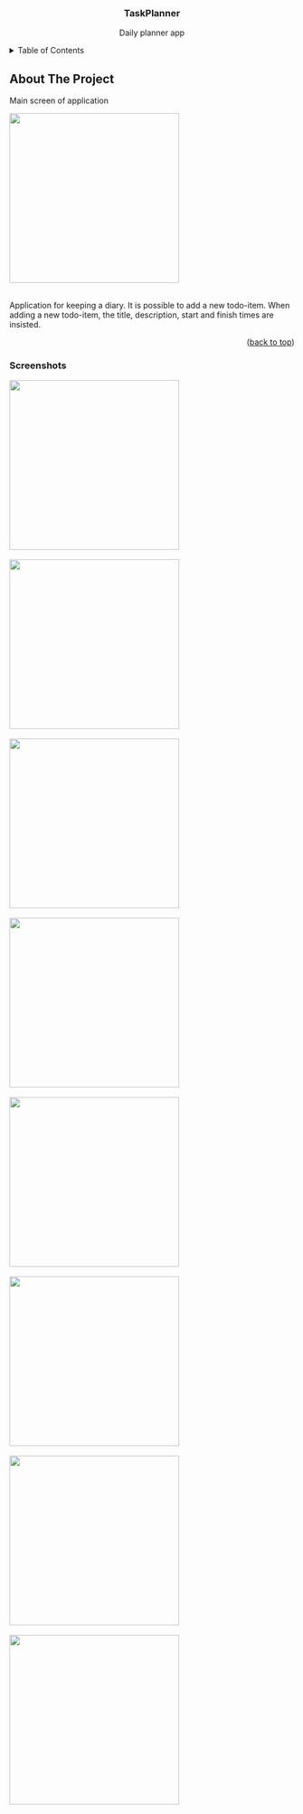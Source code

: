 <div id="top"></div>

<!-- PROJECT LOGO -->
<br />
<div align="center">
  <h3 align="center">TaskPlanner</h3>
  <p align="center">
    Daily planner app
  </p>
</div>


<!-- TABLE OF CONTENTS -->
<details>
  <summary>Table of Contents</summary>
  <ol>
    <li>
      <a href="#about-the-project">About The Project</a>
    </li>
    <li>
      <a href="#screenshots">Screenshots</a>
    </li>
  </ol>
</details>



<!-- ABOUT THE PROJECT -->
## About The Project

<!--[![Main screen of application][product-screenshot]]-->

Main screen of application
<br />
<div>
    <img src="images/screenshot.png" width="300">
<div/>
<br />

Application for keeping a diary. It is possible to add a new todo-item. When adding a new todo-item, the title, description, start and finish times are insisted.

<p align="right">(<a href="#top">back to top</a>)</p>


### Screenshots

<!--Add todo-item screen-->
<div>
    <img src="images/options_empty.png" width="300">
<div/>
<br />

<!--Add todo-item filled screen-->
<div>
    <img src="images/options.png" width="300">
<div/>
<br />

<!-- Choose todo-item color -->
<div>
    <img src="images/colors.png" width="300">
<div/>
<br />

<!--Todo-list view with calendar and timetable-->
<div>
    <img src="images/todolist.png" width="300">
<div/>
<br />

<div>
    <img src="images/todolist_colorful.png" width="300">
<div/>
<br />

<div>
    <img src="images/todolist_colorful_calendar.png" width="300">
<div/>
<br />

<!--Todo-item details-->
<div>
    <img src="images/details.png" width="300">
<div/>
<br />

<!--Todo-list empty view with calendar and timetable-->
<div>
    <img src="images/todolist_empty_calendar.png" width="300">
<div/>
<br />

<!-- [![Add todo-item screen][options-screenshot]] { width: 150px; }
[![Choose todo-item color][colors-screenshot]] { width: 150px; }
[![Todo-list view with calendar and timetable][todolist-screenshot]] { width: 150px; }
[![Todo-item details][details-screenshot]] { width: 150px; } -->


<!-- MARKDOWN LINKS & IMAGES -->

[product-screenshot]: images/screenshot.png
[options-screenshot]: images/options.png
[todolist-screenshot]: images/todolist.png
[details-screenshot]: images/details.png
[colors-screenshot]: images/colors.png
